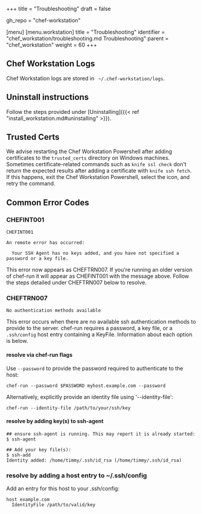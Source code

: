 +++
title = "Troubleshooting"
draft = false

gh_repo = "chef-workstation"

[menu]
  [menu.workstation]
    title = "Troubleshooting"
    identifier = "chef_workstation/troubleshooting.md Troubleshooting"
    parent = "chef_workstation"
    weight = 60
+++

## Chef Workstation Logs

Chef Workstation logs are stored in ` ~/.chef-workstation/logs`.

## Uninstall instructions

Follow the steps provided under [Uninstalling]({{< ref "install_workstation.md#uninstalling" >}}).

## Trusted Certs

We advise restarting the Chef Workstation Powershell after adding certificates to the `trusted_certs` directory on Windows machines. Sometimes certificate-related commands such as `knife ssl check` don't return the expected results after adding a certificate with `knife ssh fetch`. If this happens, exit the Chef Workstation Powershell, select the icon, and retry the command.

## Common Error Codes

### CHEFINT001

```
CHEFINT001

An remote error has occurred:

  Your SSH Agent has no keys added, and you have not specified a password or a key file.
```

This error now appears as CHEFTRN007. If you're running an older version of chef-run
it will appear as CHEFINT001 with the message above. Follow the steps detailed under
CHEFTRN007 below to resolve.

### CHEFTRN007

`No authentication methods available`

This error occurs when there are no available ssh authentication methods to provide to the server.
chef-run requires a password, a key file, or a `.ssh/config` host entry containing a KeyFile.
Information about each option is below.

#### resolve via chef-run flags

Use `--password` to provide the password required to authenticate to the host:

```
chef-run --password $PASSWORD myhost.example.com --password
```

Alternatively, explicitly provide an identity file using '--identity-file':

```
chef-run --identity-file /path/to/your/ssh/key
```

#### resolve by adding key(s) to ssh-agent
```
## ensure ssh-agent is running. This may report it is already started:
$ ssh-agent

## Add your key file(s):
$ ssh-add
Identity added: /home/timmy/.ssh/id_rsa (/home/timmy/.ssh/id_rsa)
```

### resolve by adding a host entry to ~/.ssh/config

Add an entry for this host to your .ssh/config:

```
host example.com
  IdentityFile /path/to/valid/key
```

